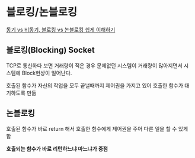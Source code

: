 # 블로킹/논블로킹

[동기 vs 비동기, 블로킹 vs 논블로킹 쉽게 이해하기](https://siyoon210.tistory.com/147)

## 블로킹(Blocking) Socket

TCP로 통신하다 보면 거래량이 적은 경우 문제없던 시스템이 거래량이 많아지면서 시스템에 Block현상이 일어난다.

호출된 함수가 자신의 작업을 모두 끝낼때까지 제어권을 가지고 있어 호출한 함수가 대기하도록 만듦

## 논블로킹

호출된 함수가 바로 return 해서 호출한 함수에게 제어권을 주어 다른 일을 할 수 있게 함

**호출되는 함수가 바로 리턴하느냐 마느냐가 중점**